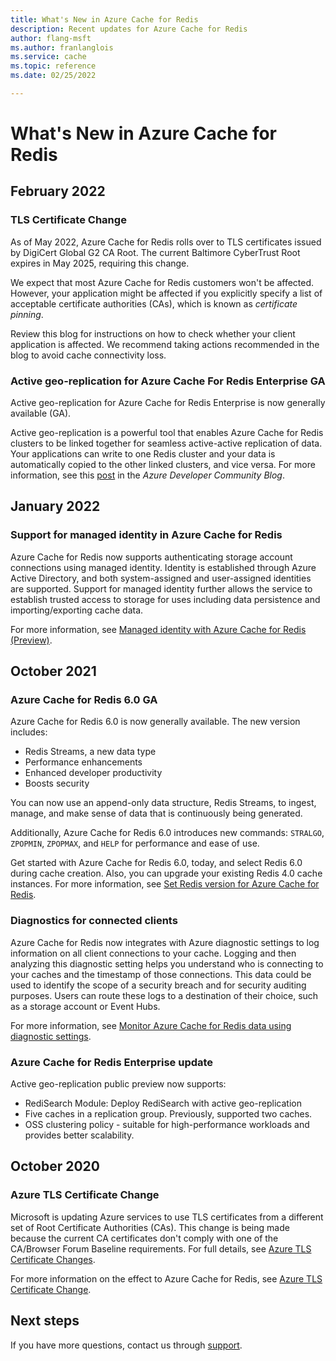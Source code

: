```yaml
---
title: What's New in Azure Cache for Redis
description: Recent updates for Azure Cache for Redis
author: flang-msft
ms.author: franlanglois
ms.service: cache
ms.topic: reference
ms.date: 02/25/2022

---
```


# What's New in Azure Cache for Redis

## February 2022

### TLS Certificate Change

As of May 2022, Azure Cache for Redis rolls over to TLS certificates issued by DigiCert Global G2 CA Root. The current Baltimore CyberTrust Root expires in May 2025, requiring this change.

We expect that most Azure Cache for Redis customers won't be affected. However, your application might be affected if you explicitly specify a list of acceptable certificate authorities (CAs), which is known as *certificate pinning*.

Review this blog for instructions on how to check whether your client application is affected. We recommend taking actions recommended in the blog to avoid cache connectivity loss.

### Active geo-replication for Azure Cache For Redis Enterprise GA

Active geo-replication for Azure Cache for Redis Enterprise is now generally available (GA).

Active geo-replication is a powerful tool that enables Azure Cache for Redis clusters to be linked together for seamless active-active replication of data. Your applications can write to one Redis cluster and your data is automatically copied to the other linked clusters, and vice versa. For more information, see this [post](https://aka.ms/ActiveGeoGA) in the *Azure Developer Community Blog*.

## January 2022

### Support for managed identity in Azure Cache for Redis

Azure Cache for Redis now supports authenticating storage account connections using managed identity. Identity is established through Azure Active Directory, and both system-assigned and user-assigned identities are supported. Support for managed identity further allows the service to establish trusted access to storage for uses including data persistence and importing/exporting cache data.

For more information, see [Managed identity with Azure Cache for Redis (Preview)](cache-managed-identity.md).

## October 2021

### Azure Cache for Redis 6.0 GA

Azure Cache for Redis 6.0 is now generally available. The new version includes:

- Redis Streams, a new data type
- Performance enhancements
- Enhanced developer productivity
- Boosts security

You can now use an append-only data structure, Redis Streams, to ingest, manage, and make sense of data that is continuously being generated.

Additionally, Azure Cache for Redis 6.0 introduces new commands: `STRALGO`, `ZPOPMIN`, `ZPOPMAX`, and `HELP` for performance and ease of use.

Get started with Azure Cache for Redis 6.0, today, and select Redis 6.0 during cache creation. Also, you can upgrade your existing Redis 4.0 cache instances. For more information, see [Set Redis version for Azure Cache for Redis](cache-how-to-version.md).

### Diagnostics for connected clients

Azure Cache for Redis now integrates with Azure diagnostic settings to log information on all client connections to your cache. Logging and then analyzing this diagnostic setting helps you understand who is connecting to your caches and the timestamp of those connections. This data could be used to identify the scope of a security breach and for security auditing purposes. Users can route these logs to a destination of their choice, such as a storage account or Event Hubs.

For more information, see [Monitor Azure Cache for Redis data using diagnostic settings](cache-monitor-diagnostic-settings.md).

### Azure Cache for Redis Enterprise update

Active geo-replication public preview now supports:

- RediSearch Module: Deploy RediSearch with active geo-replication
- Five caches in a replication group. Previously, supported two caches.
- OSS clustering policy - suitable for high-performance workloads and provides better scalability.

## October 2020

### Azure TLS Certificate Change

Microsoft is updating Azure services to use TLS certificates from a different set of Root Certificate Authorities (CAs). This change is being made because the current CA certificates don't comply with one of the CA/Browser Forum Baseline requirements. For full details, see [Azure TLS Certificate Changes](/azure/security/fundamentals/tls-certificate-changes).

For more information on the effect to Azure Cache for Redis, see [Azure TLS Certificate Change](cache-best-practices-development.md#azure-tls-certificate-change).

## Next steps

If you have more questions, contact us through [support](https://azure.microsoft.com/support/options/).  
